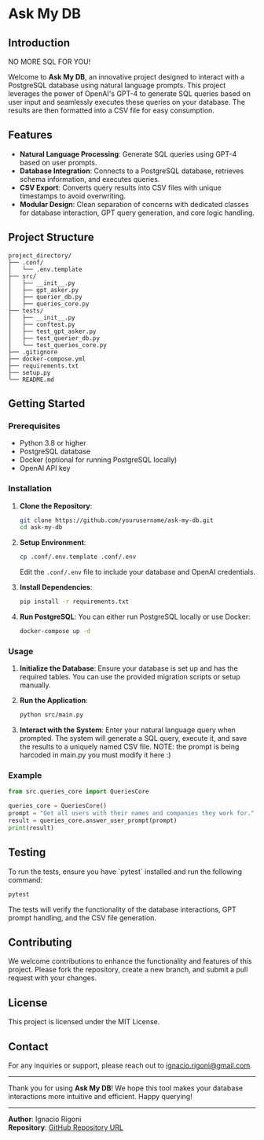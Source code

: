 
# Ask My DB

## Introduction

NO MORE SQL FOR YOU!

Welcome to **Ask My DB**, an innovative project designed to interact with a PostgreSQL database using natural language prompts. This project leverages the power of OpenAI's GPT-4 to generate SQL queries based on user input and seamlessly executes these queries on your database. The results are then formatted into a CSV file for easy consumption.

## Features

- **Natural Language Processing**: Generate SQL queries using GPT-4 based on user prompts.
- **Database Integration**: Connects to a PostgreSQL database, retrieves schema information, and executes queries.
- **CSV Export**: Converts query results into CSV files with unique timestamps to avoid overwriting.
- **Modular Design**: Clean separation of concerns with dedicated classes for database interaction, GPT query generation, and core logic handling.

## Project Structure

```plaintext
project_directory/
├── .conf/
│   └── .env.template
├── src/
│   ├── __init__.py
│   ├── gpt_asker.py
│   ├── querier_db.py
│   ├── queries_core.py
├── tests/
│   ├── __init__.py
│   ├── conftest.py
│   ├── test_gpt_asker.py
│   ├── test_querier_db.py
│   └── test_queries_core.py
├── .gitignore
├── docker-compose.yml
├── requirements.txt
├── setup.py
└── README.md
```

## Getting Started

### Prerequisites

- Python 3.8 or higher
- PostgreSQL database
- Docker (optional for running PostgreSQL locally)
- OpenAI API key

### Installation

1. **Clone the Repository**:
    ```bash
    git clone https://github.com/yourusername/ask-my-db.git
    cd ask-my-db
    ```

2. **Setup Environment**:
    ```bash
    cp .conf/.env.template .conf/.env
    ```

    Edit the `.conf/.env` file to include your database and OpenAI credentials.

3. **Install Dependencies**:
    ```bash
    pip install -r requirements.txt
    ```

4. **Run PostgreSQL**:
    You can either run PostgreSQL locally or use Docker:
    ```bash
    docker-compose up -d
    ```

### Usage

1. **Initialize the Database**:
    Ensure your database is set up and has the required tables. You can use the provided migration scripts or setup manually.

2. **Run the Application**:
    ```bash
    python src/main.py
    ```

3. **Interact with the System**:
    Enter your natural language query when prompted. The system will generate a SQL query, execute it, and save the results to a uniquely named CSV file.
    NOTE: the prompt is being harcoded in main.py you must modify it here :)

### Example

```python
from src.queries_core import QueriesCore

queries_core = QueriesCore()
prompt = "Get all users with their names and companies they work for."
result = queries_core.answer_user_prompt(prompt)
print(result)
```

## Testing

To run the tests, ensure you have \`pytest\` installed and run the following command:

```bash
pytest
```

The tests will verify the functionality of the database interactions, GPT prompt handling, and the CSV file generation.

## Contributing

We welcome contributions to enhance the functionality and features of this project. Please fork the repository, create a new branch, and submit a pull request with your changes.

## License

This project is licensed under the MIT License.

## Contact

For any inquiries or support, please reach out to [ignacio.rigoni@gmail.com](mailto:ignacio.rigoni@gmail.com).

---

Thank you for using **Ask My DB**! We hope this tool makes your database interactions more intuitive and efficient. Happy querying!

---

**Author**: Ignacio Rigoni  
**Repository**: [GitHub Repository URL](https://github.com/nachokhan/ask-my-db)
